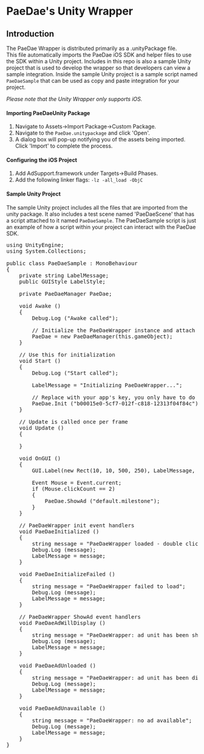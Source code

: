 # PaeDae's Unity Wrapper 

## Introduction

The PaeDae Wrapper is distributed primarily as a .unityPackage file.  
This file automatically imports the PaeDae iOS SDK and helper files to use the SDK within a Unity project.
Includes in this repo is also a sample Unity project that is used to develop the wrapper so that developers can view a sample integration.
Inside the sample Unity project is a sample script named `PaeDaeSample` that can be used as copy and paste integration for your project.

_Please note that the Unity Wrapper only supports iOS._

#### Importing PaeDaeUnity Package

1. Navigate to Assets->Import Package->Custom Package.
2. Navigate to the `PaeDae.unitypackage` and click 'Open'.
3. A dialog box will pop-up notifying you of the assets being imported. Click 'Import' to complete the process.

#### Configuring the iOS Project

1. Add AdSupport.framework under Targets->Build Phases.
2. Add the following linker flags: `-lz -all_load -ObjC`

#### Sample Unity Project

The sample Unity project includes all the files that are imported from the unity package.
It also includes a test scene named 'PaeDaeScene' that has a script attached to it named `PaeDaeSample`.
The PaeDaeSample script is just an example of how a script within your project can interact with the PaeDae SDK.

<pre>
using UnityEngine;
using System.Collections;

public class PaeDaeSample : MonoBehaviour 
{
	private string LabelMessage;
	public GUIStyle LabelStyle;
	
	private PaeDaeManager PaeDae;
	
	void Awake ()
	{
		Debug.Log ("Awake called");
		
		// Initialize the PaeDaeWrapper instance and attach it to this script's game object
		PaeDae = new PaeDaeManager(this.gameObject);
	}
	
	// Use this for initialization
	void Start () 
	{
		Debug.Log ("Start called");
		
		LabelMessage = "Initializing PaeDaeWrapper...";
		
		// Replace with your app's key, you only have to do this once in your app's lifecycle
		PaeDae.Init ("b00015e0-5cf7-012f-c818-12313f04f84c"); 
	}
	
	// Update is called once per frame
	void Update () 
	{
	    
	}
	
	void OnGUI () 
	{
        GUI.Label(new Rect(10, 10, 500, 250), LabelMessage, LabelStyle);
		
		Event Mouse = Event.current;
        if (Mouse.clickCount == 2)
        {
            PaeDae.ShowAd ("default.milestone");
        }
    }
	
	// PaeDaeWrapper init event handlers
	void PaeDaeInitialized ()
	{
	    string message = "PaeDaeWrapper loaded - double click to show";
		Debug.Log (message);
	    LabelMessage = message;
	}
	
	void PaeDaeInitializeFailed ()
	{
		string message = "PaeDaeWrapper failed to load";
		Debug.Log (message);
	    LabelMessage = message;
	}
	
	// PaeDaeWrapper ShowAd event handlers
	void PaeDaeAdWillDisplay ()
	{
	    string message = "PaeDaeWrapper: ad unit has been shown";
		Debug.Log (message);
		LabelMessage = message;
	}
	
	void PaeDaeAdUnloaded ()
	{
		string message = "PaeDaeWrapper: ad unit has been dismissed";
		Debug.Log (message);
		LabelMessage = message;
	}
	
	void PaeDaeAdUnavailable ()
	{
		string message = "PaeDaeWrapper: no ad available";
		Debug.Log (message);
		LabelMessage = message;
	}
}
</pre>
